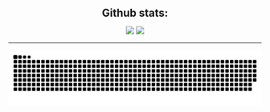 <div align="center">
<h2 align="center" style="margin: 5px 10px;">Github stats:</h2> 

[![](https://github-readme-stats.vercel.app/api?username=MeloHenrique&show_icons=true&theme=tokyonight&hide_border=true&locale=en)](https://github.com/MeloHenrique)
[![](https://github-readme-streak-stats.herokuapp.com/?user=MeloHenrique&theme=material-palenight)](https://github.com/MeloHenrique)
</div>

----

<p align="center">
  <img  src="https://raw.githubusercontent.com/elanza-48/elanza-48/main/resources/img/github-contribution-grid-snake.svg"
    alt="example" />
</p>
